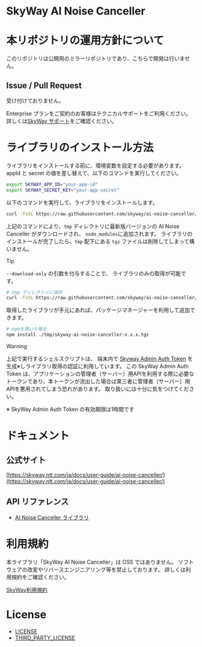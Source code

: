 # SkyWay AI Noise Canceller

# 本リポジトリの運用方針について

このリポジトリは公開用のミラーリポジトリであり、こちらで開発は行いません。

## Issue / Pull Request

受け付けておりません。

Enterprise プランをご契約のお客様はテクニカルサポートをご利用ください。
詳しくは[SkyWay サポート](https://support.skyway.ntt.com/hc/ja)をご確認ください。

# ライブラリのインストール方法

ライブラリをインストールする前に、環境変数を設定する必要があります。
appId と secret の値を差し替えて、以下のコマンドを実行してください。

```sh
export SKYWAY_APP_ID="your-app-id"
export SKYWAY_SECRET_KEY="your-app-secret"
```

以下のコマンドを実行して、ライブラリをインストールします。

```sh
curl -fsSL https://raw.githubusercontent.com/skyway/ai-noise-canceller/refs/heads/main/tools/js/install.sh | bash
```

上記のコマンドにより、`tmp` ディレクトリに最新版バージョンの AI Noise Canceller がダウンロードされ、 `node_modules`に追加されます。
ライブラリのインストールが完了したら、`tmp` 配下にある `tgz` ファイルは削除してしまって構いません。

> [!TIP]
> `--download-only` の引数を付与することで、 ライブラリのみの取得が可能です。
> ```sh
> # tmp ディレクトリに保存
> curl -fsSL https://raw.githubusercontent.com/skyway/ai-noise-canceller/refs/heads/main/tools/js/install.sh | bash -s -- --download-only --dest="tmp"
> ```
> 取得したライブラリが手元にあれば、パッケージマネージャーを利用して追加できます。
> ```sh
> # npmを用いた場合
> npm install ./tmp/skyway-ai-noise-canceller-x.x.x.tgz
> ```

> [!WARNING]
> 上記で実行するシェルスクリプトは、 端末内で [Skyway Admin Auth Token](https://skyway.ntt.com/ja/docs/user-guide/authentication/skyway-admin-auth-token/) を生成※しライブラリ取得の認証に利用しています。
> この SkyWay Admin Auth Token は、アプリケーションの管理者（サーバー）用APIを利用する際に必要なトークンであり、本トークンが流出した場合は第三者に管理者（サーバー）用APIを悪用されてしまう恐れがあります。
> 取り扱いには十分に気をつけてください。
>
> ※ SkyWay Admin Auth Token の有効期限は1時間です


# ドキュメント

## 公式サイト

[https://skyway.ntt.com/ja/docs/user-guide/ai-noise-canceller/](https://skyway.ntt.com/ja/docs/user-guide/ai-noise-canceller/)

## API リファレンス

- [AI Noise Canceller ライブラリ](https://skyway.ntt.com/ja/docs/api-reference/ai-noise-canceller/)

# 利用規約

本ライブラリ「SkyWay AI Noise Canceller」は OSS ではありません。
ソフトウェアの改変やリバースエンジニアリング等を禁止しております。
詳しくは利用規約をご確認ください。

[SkyWay利用規約](https://skyway.ntt.com/ja/terms/)

# License

- [LICENSE](/LICENSE)
- [THIRD_PARTY_LICENSE](/THIRD_PARTY_LICENSE)
